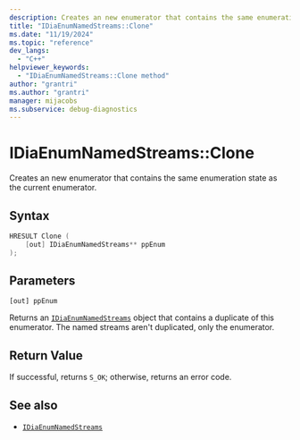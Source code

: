 ```yaml
---
description: Creates an new enumerator that contains the same enumeration state as the current enumerator.
title: "IDiaEnumNamedStreams::Clone"
ms.date: "11/19/2024"
ms.topic: "reference"
dev_langs:
  - "C++"
helpviewer_keywords:
  - "IDiaEnumNamedStreams::Clone method"
author: "grantri"
ms.author: "grantri"
manager: mijacobs
ms.subservice: debug-diagnostics
---
```


# IDiaEnumNamedStreams::Clone

Creates an new enumerator that contains the same enumeration state as the current enumerator.

## Syntax

```c++
HRESULT Clone (
    [out] IDiaEnumNamedStreams** ppEnum
);
```

## Parameters

`[out] ppEnum`

Returns an [`IDiaEnumNamedStreams`](../../debugger/debug-interface-access/idiaenumnamedstreams.md) object that contains a duplicate of this enumerator. The named streams aren't duplicated, only the enumerator.

## Return Value

If successful, returns `S_OK`; otherwise, returns an error code.

## See also

- [`IDiaEnumNamedStreams`](../../debugger/debug-interface-access/idiaenumnamedstreams.md)
